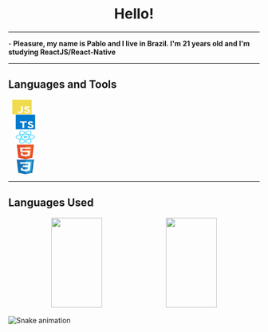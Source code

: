 <h1 align="center"> Hello!</h1>

<hr>

-<strong> Pleasure, my name is Pablo and I live in Brazil. I'm 21 years old and I'm studying ReactJS/React-Native</strong>

<hr>

<h2> <strong> Languages and Tools </strong> </h2>
<code> <img align="center" alt="Pablo-logo-Js" height="30" width="40" src="https://raw.githubusercontent.com/devicons/devicon/master/icons/javascript/javascript-plain.svg">
  <img align="center" alt="Pablo-logo-Ts" height="30" width="40" src="https://raw.githubusercontent.com/devicons/devicon/master/icons/typescript/typescript-plain.svg">
  <img align="center" alt="Pablo-logo-React" height="30" width="40" src="https://raw.githubusercontent.com/devicons/devicon/master/icons/react/react-original.svg">
  <img align="center" alt="Pablo-logo-HTML" height="30" width="40" src="https://raw.githubusercontent.com/devicons/devicon/master/icons/html5/html5-original.svg">
  <img align="center" alt="Pablo-logo-CSS" height="30" width="40" src="https://raw.githubusercontent.com/devicons/devicon/master/icons/css3/css3-original.svg">
</code>

<hr>
<h2> <strong> Languages Used </strong> </h2>
<div align="center">
 <img width="45%" height="180em"  src="https://github-readme-stats.vercel.app/api?username=pablokaliel&show_icons=true&theme=great-gatsby&bg_color=80,000000,050505,14052d,260c52,2f0f65,5929a8include_all_commits=true&count_private=true"/>
 <img width="45%" height="180em"  src="https://github-readme-stats.vercel.app/api/top-langs/?username=pablokaliel&layout=compact&langs_count=7&bg_color=80,000000,050505,14052d,260c52,2f0f65,5929a8&theme=great-gatsby"/>
 </div>
</div>

 ![Snake animation](https://github.com/pablokaliel/pablokaliel/blob/output/github-contribution-grid-snake.svg)
